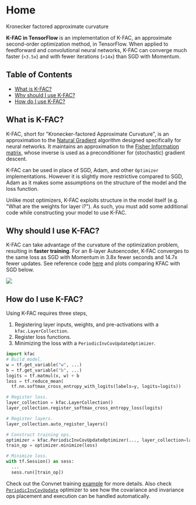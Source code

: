 # Home

Kronecker factored approximate curvature

**K-FAC in TensorFlow** is an implementation of K-FAC, an approximate
second-order optimization method, in TensorFlow. When applied to feedforward and
convolutional neural networks, K-FAC can converge much faster (`>3.5x`) and with
fewer iterations (`>14x`) than SGD with Momentum.

## Table of Contents
  * [What is K-FAC?](#what-is-k-fac)
  * [Why should I use K-FAC?](#why-should-i-use-k-fac)
  * [How do I use K-FAC?](#how-do-i-use-k-fac)

## What is K-FAC?

K-FAC, short for "Kronecker-factored Approximate Curvature", is an approximation
to the [Natural Gradient][natural_gradient] algorithm designed specifically for
neural networks. It maintains an approximation to the [Fisher Information
matrix][fisher_information], whose inverse is used as a preconditioner for
(stochastic) gradient descent.

K-FAC can be used in place of SGD, Adam, and other `Optimizer` implementations.
However it is slightly more restrictive compared to SGD, Adam as it makes some
assumptions on the structure of the model and the loss function.

Unlike most optimizers, K-FAC exploits structure in the model itself (e.g. "What
are the weights for layer i?"). As such, you must add some additional code while
constructing your model to use K-FAC.

[natural_gradient]: http://www.mitpressjournals.org/doi/abs/10.1162/089976698300017746
[fisher_information]: https://en.wikipedia.org/wiki/Fisher_information#Matrix_form

## Why should I use K-FAC?

K-FAC can take advantage of the curvature of the optimization problem, resulting
in **faster training**. For an 8-layer Autoencoder, K-FAC converges to the same
loss as SGD with Momentum in 3.8x fewer seconds and 14.7x fewer updates. See
reference code [here][autoencoder-code] and plots comparing KFAC with SGD below.

![](https://github.com/tensorflow/kfac/tree/master/docs/autoencoder.png?raw=True)

[autoencoder-code]: https://github.com/tensorflow/kfac/tree/master/kfac/examples/autoencoder_mnist.py

## How do I use K-FAC?

Using K-FAC requires three steps,

1.  Registering layer inputs, weights, and pre-activations with a
    `kfac.LayerCollection`.
2.  Register loss functions.
3.  Minimizing the loss with a `PeriodicInvCovUpdateOptimizer`.

```python
import kfac
# Build model.
w = tf.get_variable("w", ...)
b = tf.get_variable("b", ...)
logits = tf.matmul(x, w) + b
loss = tf.reduce_mean(
  tf.nn.softmax_cross_entropy_with_logits(labels=y, logits=logits))

# Register loss.
layer_collection = kfac.LayerCollection()
layer_collection.register_softmax_cross_entropy_loss(logits)

# Register layers.
layer_collection.auto_register_layers()

# Construct training ops.
optimizer = kfac.PeriodicInvCovUpdateOptimizer(..., layer_collection=layer_collection)
train_op = optimizer.minimize(loss)

# Minimize loss.
with tf.Session() as sess:
  ...
  sess.run([train_op])
```

Check out the Convnet training [example][convexamplesec] for more details. Also
check [`PeriodicInvCovUpdate`][periodicincovupdate] optimizer to see how the
covariance and invariance ops placement and execution can be handled
automatically.

[convexamplesec]: https://github.com/tensorflow/kfac/tree/master/docs/examples/convolutional.md
[periodicincovupdate]: https://github.com/tensorflow/kfac/tree/master/kfac/python/ops/kfac_utils/periodic_inv_cov_update_kfac_opt.py
